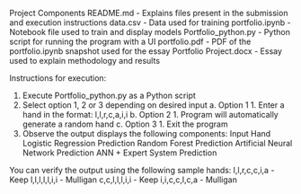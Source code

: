 Project Components
    README.md - Explains files present in the submission and execution instructions
    data.csv - Data used for training
    portfolio.ipynb - Notebook file used to train and display models
    Portfolio_python.py - Python script for running the program with a UI
    portfolio.pdf - PDF of the portfolio.ipynb snapshot used for the essay
    Portfolio Project.docx - Essay used to explain methodology and results


Instructions for execution:

1. Execute Portfolio_python.py as a Python script
2. Select option 1, 2 or 3 depending on desired input
    a. Option 1
        1. Enter a hand in the format: 
            l,l,r,c,a,i,i
    b. Option 2
        1. Program will automatically generate a random hand
    c. Option 3
        1. Exit the program
3. Observe the output displays the following components:
    Input Hand
    Logistic Regression Prediction
    Random Forest Prediction
    Artificial Neural Network Prediction
    ANN + Expert System Prediction


You can verify the output using the following sample hands:
l,l,r,c,c,i,a - Keep
l,l,l,l,l,i,i - Mulligan
c,c,l,l,l,i,i - Keep
i,i,c,c,l,c,a - Mulligan